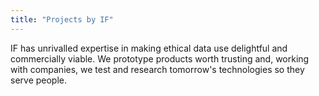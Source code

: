 ```yaml
---
title: "Projects by IF"
---
```


IF has unrivalled expertise in making ethical data use delightful and commercially viable. We prototype products worth trusting and, working with companies, we test and research tomorrow's technologies so they serve people.

